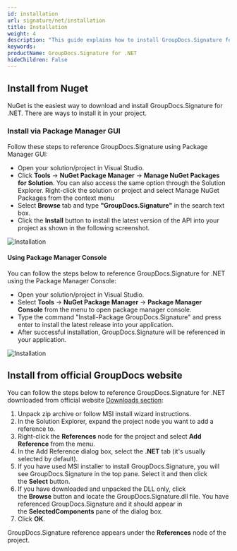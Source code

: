 ```yaml
---
id: installation
url: signature/net/installation
title: Installation
weight: 4
description: "This guide explains how to install GroupDocs.Signature for .NET to your environment"
keywords: 
productName: GroupDocs.Signature for .NET
hideChildren: False
---
```

## Install from Nuget

NuGet is the easiest way to download and install GroupDocs.Signature for .NET. There are ways to install it in your project.

### Install via Package Manager GUI

Follow these steps to reference GroupDocs.Signature using Package Manager GUI:

* Open your solution/project in Visual Studio.
* Click **Tools** -> **NuGet Package Manager** -> **Manage NuGet Packages for Solution**. You can also access the same option through the Solution Explorer. Right-click the solution or project and select Manage NuGet Packages from the context menu
* Select **Browse** tab and type **"GroupDocs.Signature"** in the search text box.
* Click the **Install** button to install the latest version of the API into your project as shown in the following screenshot.  

![Installation](signature/net/images/installation.png)

#### Using Package Manager Console

You can follow the steps below to reference GroupDocs.Signature for .NET using the Package Manager Console:

* Open your solution/project in Visual Studio.
* Select **Tools** -> **NuGet Package Manager** -> **Package Manager Console** from the menu to open package manager console.
* Type the command "Install-Package GroupDocs.Signature" and press enter to install the latest release into your application.
* After successful installation, GroupDocs.Signature will be referenced in your application.  

![Installation](signature/net/images/installation_1.png)

## Install from official GroupDocs website

You can follow the steps below to reference GroupDocs.Signature for .NET downloaded from official website [Downloads section](https://downloads.groupdocs.com/signature/net):

1. Unpack zip archive or follow MSI install wizard instructions.
2. In the Solution Explorer, expand the project node you want to add a reference to.
3. Right-click the **References** node for the project and select **Add Reference** from the menu.
4. In the Add Reference dialog box, select the **.NET** tab (it's usually selected by default).
5. If you have used MSI installer to install GroupDocs.Signature, you will see GroupDocs.Signature in the top pane. Select it and then click the **Select** button.
6. If you have downloaded and unpacked the DLL only, click the **Browse** button and locate the GroupDocs.Signature.dll file. You have referenced GroupDocs.Signature and it should appear in the **SelectedComponents** pane of the dialog box.
7. Click **OK**.

GroupDocs.Signature reference appears under the **References** node of the project.
